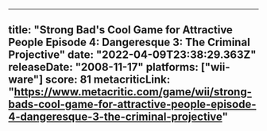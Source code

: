 
---
title: "Strong Bad's Cool Game for Attractive People Episode 4: Dangeresque 3: The Criminal Projective"
date: "2022-04-09T23:38:29.363Z"
releaseDate: "2008-11-17"
platforms: ["wii-ware"]
score: 81
metacriticLink: "https://www.metacritic.com/game/wii/strong-bads-cool-game-for-attractive-people-episode-4-dangeresque-3-the-criminal-projective"
---
